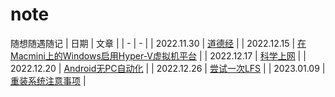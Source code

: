 # note
随想随遇随记
| 日期 | 文章 |
| - | - |
| 2022.11.30 | [道德经](https://github.com/wrzssz/note/blob/main/%E9%87%8D%E8%A3%85%E7%B3%BB%E7%BB%9F%E6%B3%A8%E6%84%8F%E4%BA%8B%E9%A1%B9.md) |
| 2022.12.15 | [在Macmini上的Windows启用Hyper-V虚拟机平台](https://github.com/wrzssz/note/blob/main/%E5%9C%A8Macmini%E4%B8%8A%E7%9A%84Windows%E5%90%AF%E7%94%A8Hyper-V%E8%99%9A%E6%8B%9F%E6%9C%BA%E5%B9%B3%E5%8F%B0.md) |
| 2022.12.17 | [科学上网](https://github.com/wrzssz/note/) |
| 2022.12.20 | [Android无PC自动化](https://github.com/wrzssz/note/) |
| 2022.12.26 | [尝试一次LFS](https://github.com/wrzssz/note/) |
| 2023.01.09 | [重装系统注意事项](https://github.com/wrzssz/note/blob/main/%E9%87%8D%E8%A3%85%E7%B3%BB%E7%BB%9F%E6%B3%A8%E6%84%8F%E4%BA%8B%E9%A1%B9.md) |